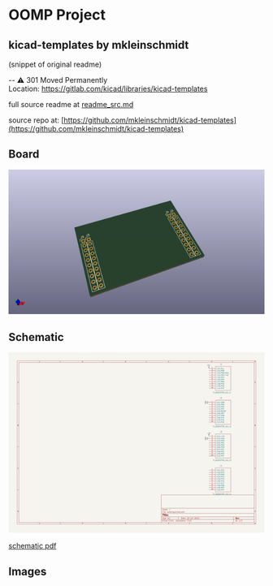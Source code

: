 # OOMP Project  
## kicad-templates  by mkleinschmidt  
  
(snippet of original readme)  
  
-- :warning: 301 Moved Permanently  
Location: https://gitlab.com/kicad/libraries/kicad-templates  
  
  full source readme at [readme_src.md](readme_src.md)  
  
source repo at: [https://github.com/mkleinschmidt/kicad-templates](https://github.com/mkleinschmidt/kicad-templates)  
## Board  
  
[![working_3d.png](working_3d_600.png)](working_3d.png)  
## Schematic  
  
[![working_schematic.png](working_schematic_600.png)](working_schematic.png)  
  
[schematic pdf](working_schematic.pdf)  
## Images  
